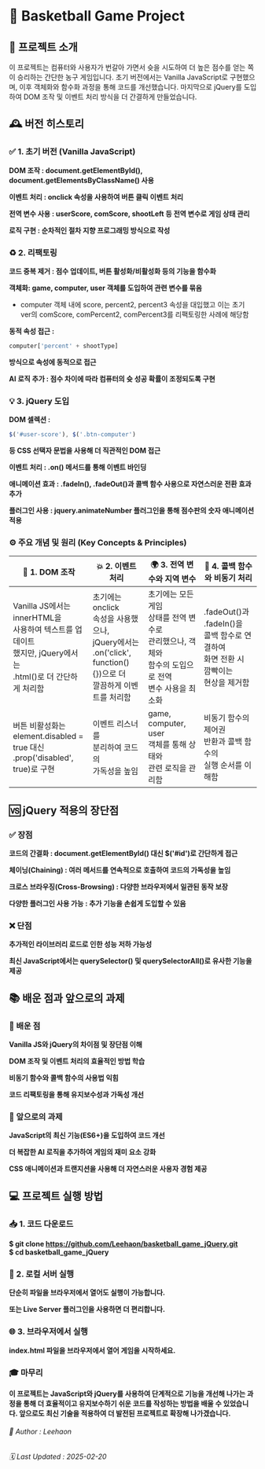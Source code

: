 # 🏀 Basketball Game Project

## 📖 프로젝트 소개

이 프로젝트는 컴퓨터와 사용자가 번갈아 가면서 슛을 시도하여 더 높은 점수를 얻는 쪽이 승리하는 간단한 농구 게임입니다. 초기 버전에서는 Vanilla JavaScript로 구현했으며, 이후 객체화와 함수화 과정을 통해 코드를 개선했습니다. 마지막으로 jQuery를 도입하여 DOM 조작 및 이벤트 처리 방식을 더 간결하게 만들었습니다.

## 🕰️ 버전 히스토리

### ✅ 1. 초기 버전 (Vanilla JavaScript)

__DOM 조작 : document.getElementById(), document.getElementsByClassName() 사용__

__이벤트 처리 : onclick 속성을 사용하여 버튼 클릭 이벤트 처리__

__전역 변수 사용 : userScore, comScore, shootLeft 등 전역 변수로 게임 상태 관리__

__로직 구현 : 순차적인 절차 지향 프로그래밍 방식으로 작성__

### ♻️ 2. 리팩토링

__코드 중복 제거 : 점수 업데이트, 버튼 활성화/비활성화 등의 기능을 함수화__

__객체화: game, computer, user 객체를 도입하여 관련 변수를 묶음__
- computer 객체 내에 score, percent2, percent3 속성을 대입했고 이는 초기 ver의 comScore, comPercent2, comPercent3를 리팩토링한 사례에 해당함

__동적 속성 접근 :__
```js
computer['percent' + shootType] 
```
__방식으로 속성에 동적으로 접근__

__AI 로직 추가 : 점수 차이에 따라 컴퓨터의 슛 성공 확률이 조정되도록 구현__

### 💡 3. jQuery 도입

__DOM 셀렉션 :__
```js
$('#user-score'), $('.btn-computer') 
```
__등 CSS 선택자 문법을 사용해 더 직관적인 DOM 접근__

__이벤트 처리 : .on() 메서드를 통해 이벤트 바인딩__

__애니메이션 효과 : .fadeIn(), .fadeOut()과 콜백 함수 사용으로 자연스러운 전환 효과 추가__

__플러그인 사용 : jquery.animateNumber 플러그인을 통해 점수판의 숫자 애니메이션 적용__

### ⚙️ 주요 개념 및 원리 (Key Concepts & Principles)

__📌 1. DOM 조작__ | __💥 2. 이벤트 처리__ | __🌍 3. 전역 변수와 지역 변수__ | __🔁 4. 콜백 함수와 비동기 처리__
---|---|---|---
Vanilla JS에서는 innerHTML을 <br> 사용하여 텍스트를 업데이트 <br> 했지만, jQuery에서는 <br> .html()로 더 간단하게 처리함 | 초기에는 onclick <br> 속성을 사용했으나, <br> jQuery에서는 .on('click', <br> function() {})으로 더 <br> 깔끔하게 이벤트를 처리함 | 초기에는 모든 게임 <br> 상태를 전역 변수로 <br> 관리했으나, 객체와 <br> 함수의 도입으로 전역 <br> 변수 사용을 최소화 | .fadeOut()과 .fadeIn()을 <br> 콜백 함수로 연결하여 <br> 화면 전환 시 깜빡이는 <br> 현상을 제거함
버튼 비활성화는 <br> element.disabled = true 대신 <br> .prop('disabled', true)로 구현 | 이벤트 리스너를 <br>  분리하여 코드의 <br> 가독성을 높임 | game, computer, user <br> 객체를 통해 상태와 <br> 관련 로직을 관리함 | 비동기 함수의 제어권 <br> 반환과 콜백 함수의 <br> 실행 순서를 이해함

## 🆚 jQuery 적용의 장단점

### ✅ 장점

__코드의 간결화 : document.getElementById() 대신 $('#id')로 간단하게 접근__

__체이닝(Chaining) : 여러 메서드를 연속적으로 호출하여 코드의 가독성을 높임__

__크로스 브라우징(Cross-Browsing) : 다양한 브라우저에서 일관된 동작 보장__

__다양한 플러그인 사용 가능 : 추가 기능을 손쉽게 도입할 수 있음__

### ❌ 단점

__추가적인 라이브러리 로드로 인한 성능 저하 가능성__

__최신 JavaScript에서는 querySelector() 및 querySelectorAll()로 유사한 기능을 제공__

## 📚 배운 점과 앞으로의 과제

### 🎯 배운 점

__Vanilla JS와 jQuery의 차이점 및 장단점 이해__

__DOM 조작 및 이벤트 처리의 효율적인 방법 학습__

__비동기 함수와 콜백 함수의 사용법 익힘__

__코드 리팩토링을 통해 유지보수성과 가독성 개선__

### 🚀 앞으로의 과제

__JavaScript의 최신 기능(ES6+)을 도입하여 코드 개선__

__더 복잡한 AI 로직을 추가하여 게임의 재미 요소 강화__

__CSS 애니메이션과 트랜지션을 사용해 더 자연스러운 사용자 경험 제공__

## 💻 프로젝트 실행 방법

### 📥 1. 코드 다운로드

__$ git clone https://github.com/Leehaon/basketball_game_jQuery.git__  
__$ cd basketball_game_jQuery__

### 🚀 2. 로컬 서버 실행

__단순히 파일을 브라우저에서 열어도 실행이 가능합니다.__

__또는 Live Server 플러그인을 사용하면 더 편리합니다.__

### 🌐 3. 브라우저에서 실행

__index.html 파일을 브라우저에서 열어 게임을 시작하세요.__

### 🎓 마무리

__이 프로젝트는 JavaScript와 jQuery를 사용하여 단계적으로 기능을 개선해 나가는 과정을 통해 더 효율적이고 유지보수하기 쉬운 코드를 작성하는 방법을 배울 수 있었습니다. 앞으로도 최신 기술을 적용하여 더 발전된 프로젝트로 확장해 나가겠습니다.__

###### 👤 Author : Leehaon

###### 🗓️ Last Updated : 2025-02-20